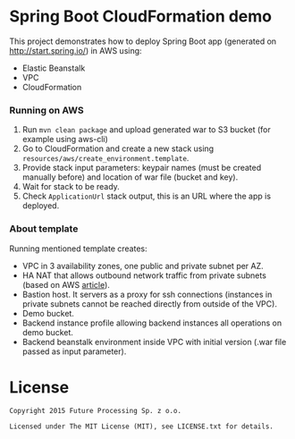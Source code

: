 # Spring Boot CloudFormation demo
This project demonstrates how to deploy Spring Boot app (generated on http://start.spring.io/) in AWS using:
 
* Elastic Beanstalk
* VPC
* CloudFormation

### Running on AWS
 
1. Run `mvn clean package` and upload generated war to S3 bucket (for example using aws-cli)
2. Go to CloudFormation and create a new stack using `resources/aws/create_environment.template`.
3. Provide stack input parameters: keypair names (must be created manually before) and location of war file (bucket and key).
4. Wait for stack to be ready.
5. Check `ApplicationUrl` stack output, this is an URL where the app is deployed.
 
### About template
 
Running mentioned template creates:
 
* VPC in 3 availability zones, one public and private subnet per AZ.
* HA NAT that allows outbound network traffic from private subnets (based on AWS [article](https://aws.amazon.com/articles/6079781443936876)).
* Bastion host. It servers as a proxy for ssh connections (instances in private subnets cannot be reached directly from outside of the VPC).
* Demo bucket.
* Backend instance profile allowing backend instances all operations on demo bucket. 
* Backend beanstalk environment inside VPC with initial version (.war file passed as input parameter).

License
=======

    Copyright 2015 Future Processing Sp. z o.o.

    Licensed under The MIT License (MIT), see LICENSE.txt for details.